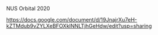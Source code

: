 NUS Orbital 2020

https://docs.google.com/document/d/19JnajrXu7eH-kZTMdub9vZYLXeBFOXklNNLTjhGeHdw/edit?usp=sharing

